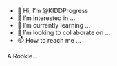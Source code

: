 - 👋 Hi, I’m @KIDDProgress
- 👀 I’m interested in ...
- 🌱 I’m currently learning ...
- 💞️ I’m looking to collaborate on ...
- 📫 How to reach me ...

<!---
KIDDProgress/KIDDProgress is a ✨ special ✨ repository because its `README.md` (this file) appears on your GitHub profile.
You can click the Preview link to take a look at your changes.
--->A Rookie...
